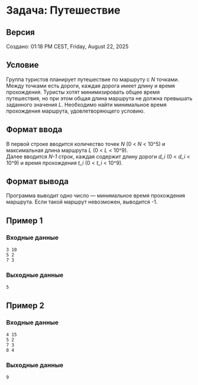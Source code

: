 # Задача: Путешествие

## Версия
Создано: 01:18 PM CEST, Friday, August 22, 2025

## Условие

Группа туристов планирует путешествие по маршруту с _N_ точками. Между точками есть дороги, каждая дорога имеет длину и время прохождения. Туристы хотят минимизировать общее время путешествия, но при этом общая длина маршрута не должна превышать заданного значения _L_. Необходимо найти минимальное время прохождения маршрута, удовлетворяющего условию.

## Формат ввода

В первой строке вводится количество точек _N_ (0 < _N_ < 10^5) и максимальная длина маршрута _L_ (0 < _L_ < 10^9).  
Далее вводится _N-1_ строк, каждая содержит длину дороги _d_i_ (0 < _d_i_ < 10^9) и время прохождения _t_i_ (0 < _t_i_ < 10^9).

## Формат вывода

Программа выводит одно число — минимальное время прохождения маршрута. Если такой маршрут невозможен, выводится -1.

## Пример 1

### Входные данные
```
3 10
5 2
7 3
```

### Выходные данные
```
5
```

## Пример 2

### Входные данные
```
4 15
5 2
7 3
8 4
```

### Выходные данные
```
9
```